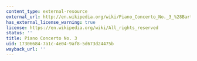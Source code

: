 ```yaml
---
content_type: external-resource
external_url: http://en.wikipedia.org/wiki/Piano_Concerto_No._3_%28Bart%C3%B3k%29
has_external_license_warning: true
license: https://en.wikipedia.org/wiki/All_rights_reserved
status: ''
title: Piano Concerto No. 3
uid: 17306684-7a1c-4e04-9af8-5d673d24475b
wayback_url: ''
---
```

